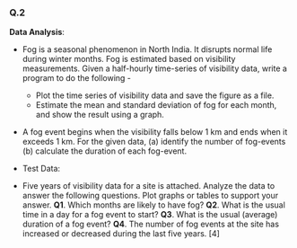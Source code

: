 ### Q.2 
**Data Analysis**: 

- Fog is a seasonal phenomenon in North India. It disrupts normal life during winter months. Fog is estimated based on visibility measurements. Given a half-hourly time-series of visibility data, write a program to do the following -

    * Plot the time series of visibility data and save the figure as a file.
    * Estimate the mean and standard deviation of fog for each month, and show the result using a graph.
    
- A fog event begins when the visibility falls below 1 km and ends when it exceeds 1 km. For the given data,
    (a) identify the number of fog-events
    (b) calculate the duration of each fog-event.
- Test Data:
* Five years of visibility data for a site is attached. Analyze the data to answer the following questions. Plot graphs or tables to support your answer.
**Q1**. Which months are likely to have fog?
**Q2**. What is the usual time in a day for a fog event to start?
**Q3**. What is the usual (average) duration of a fog event?
**Q4**. The number of fog events at the site has increased or decreased during the last five years.
[4]
